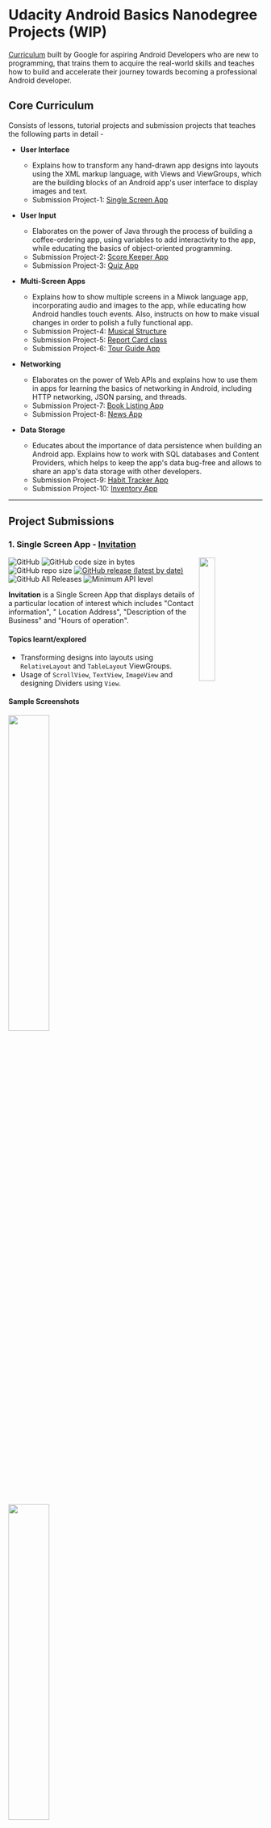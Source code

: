 # Udacity Android Basics Nanodegree Projects (WIP)

[Curriculum](https://www.udacity.com/course/android-basics-nanodegree-by-google--nd803) built by Google for aspiring Android Developers who are new to programming, that trains them to acquire the real-world skills and teaches how to build and accelerate their journey towards becoming a professional Android developer.

## Core Curriculum

Consists of lessons, tutorial projects and submission projects that teaches the following parts in detail -
* **User Interface**
	* Explains how to transform any hand-drawn app designs into layouts using the XML markup language, with Views and ViewGroups, which are the building blocks of an Android app's user interface to display images and text.
	* Submission Project-1: [Single Screen App](#1-single-screen-app---invitation)
  
* **User Input**
	* Elaborates on the power of Java through the process of building a coffee-ordering app, using variables to add interactivity to the app, while educating the basics of object-oriented programming.
	* Submission Project-2: [Score Keeper App](#2-score-keeper-app---tennis-scoring)
	* Submission Project-3: [Quiz App](#3-quiz-app---quiz-of-aves)
  
* **Multi-Screen Apps**
	* Explains how to show multiple screens in a Miwok language app, incorporating audio and images to the app, while educating how Android handles touch events. Also, instructs on how to make visual changes in order to polish a fully functional app.
	* Submission Project-4: [Musical Structure](#4-musical-structure---rhythm)
	* Submission Project-5: [Report Card class](#5-report-card-class---report-card-app)
	* Submission Project-6: [Tour Guide App](#6-tour-guide-app---xploremysuru)
  
* **Networking**
	* Elaborates on the power of Web APIs and explains how to use them in apps for learning the basics of networking in Android, including HTTP networking, JSON parsing, and threads.
	* Submission Project-7: [Book Listing App](#7-book-listing-app---books-library)
	* Submission Project-8: [News App](#8-news-app---novalines)
  
* **Data Storage**  
	* Educates about the importance of data persistence when building an Android app. Explains how to work with SQL databases and Content Providers, which helps to keep the app's data bug-free and allows to share an app's data storage with other developers.
	* Submission Project-9: [Habit Tracker App](#9-habit-tracker-app---hydrationtracker)
	* Submission Project-10: [Inventory App](#10-inventory-app---storeapp)
	
---

## Project Submissions

### 1. Single Screen App - [Invitation](https://github.com/kaushiknsanji/Invitation_Udacity_Project)

<image align="right" src="https://github.com/kaushiknsanji/Invitation_Udacity_Project/blob/release_v1.0/app/src/main/ic_launcher-web.png" width="25%"/>

![GitHub](https://img.shields.io/github/license/kaushiknsanji/Invitation_Udacity_Project)  ![GitHub code size in bytes](https://img.shields.io/github/languages/code-size/kaushiknsanji/Invitation_Udacity_Project)  ![GitHub repo size](https://img.shields.io/github/repo-size/kaushiknsanji/Invitation_Udacity_Project)
[![GitHub release (latest by date)](https://img.shields.io/github/v/release/kaushiknsanji/Invitation_Udacity_Project)](https://github.com/kaushiknsanji/Invitation_Udacity_Project/releases)  ![GitHub All Releases](https://img.shields.io/github/downloads/kaushiknsanji/Invitation_Udacity_Project/total)  ![Minimum API level](https://img.shields.io/badge/API-15+-yellow)

**Invitation** is a Single Screen App that displays details of a particular location of interest which includes "Contact information", " Location Address", "Description of the Business" and "Hours of operation".

#### Topics learnt/explored
* Transforming designs into layouts using `RelativeLayout` and `TableLayout` ViewGroups.
* Usage of `ScrollView`, `TextView`, `ImageView` and designing Dividers using `View`.

#### Sample Screenshots
<img src="https://user-images.githubusercontent.com/26028981/65308112-fdc34e00-dba6-11e9-9756-f7aca785076c.png" width="40%"/>  <img src="https://user-images.githubusercontent.com/26028981/65308124-02880200-dba7-11e9-8899-45b116a1f0b0.png" width="40%"/> 

#### Review from the Reviewer (Udacity)
![Review_Single_Screen_App](https://user-images.githubusercontent.com/26028981/65308168-19c6ef80-dba7-11e9-9d37-0d6c4d878d86.PNG)

### 2. Score Keeper App - [Tennis Scoring](https://github.com/kaushiknsanji/Tennis_Score_Keeper_Udacity)

<image align="right" src="https://github.com/kaushiknsanji/Tennis_Score_Keeper_Udacity/blob/release_v1.0/app/src/main/ic_launcher-web.png" width="25%"/>

![GitHub](https://img.shields.io/github/license/kaushiknsanji/Tennis_Score_Keeper_Udacity)  ![GitHub code size in bytes](https://img.shields.io/github/languages/code-size/kaushiknsanji/Tennis_Score_Keeper_Udacity)  ![GitHub repo size](https://img.shields.io/github/repo-size/kaushiknsanji/Tennis_Score_Keeper_Udacity)
[![GitHub release (latest by date)](https://img.shields.io/github/v/release/kaushiknsanji/Tennis_Score_Keeper_Udacity)](https://github.com/kaushiknsanji/Tennis_Score_Keeper_Udacity/releases)  ![GitHub All Releases](https://img.shields.io/github/downloads/kaushiknsanji/Tennis_Score_Keeper_Udacity/total)  ![Minimum API level](https://img.shields.io/badge/API-15+-yellow)

**Tennis Scoring** is the Score Keeper App for Tennis, based on the rules followed in the Grand Slams for Men's and Women's Tennis. It has a Single Screen that displays the Scoreboards for the Tennis Match, as well as tracks and manages the scores of each Player during the Play.

#### Topics learnt/explored
* Using `LinearLayout` with weights.
* Registering Buttons with Click listener.
* Usage of App resource values for colors, dimensions, strings and styles.
* Saving the state of Text values shown in `TextView` and `Button`, post configuration change.

#### Sample Screenshots
|Start of the Match|Scoring in a Set|Scoring in a Tie-Breaker|Match Finish|
|---|---|---|---|
|![Initial_Portrait_1](https://user-images.githubusercontent.com/26028981/65620659-d96cd480-dfdf-11e9-9346-9158821351e6.png)|![Intermediate_GamePlay_Score](https://user-images.githubusercontent.com/26028981/65620698-ec7fa480-dfdf-11e9-9294-c50eb9ac1fd6.png)|![Intermediate_TieBreaker_Score](https://user-images.githubusercontent.com/26028981/65620704-ee496800-dfdf-11e9-8b40-947d757558ef.png)|![Match_finish](https://user-images.githubusercontent.com/26028981/65620733-fbfeed80-dfdf-11e9-9098-4597a1a96ad3.png)|

#### Review from the Reviewer (Udacity)
![Review_Score_Keeper_App](https://user-images.githubusercontent.com/26028981/65620779-15a03500-dfe0-11e9-87c8-83821c872914.PNG)

### 3. Quiz App - [Quiz of Aves](https://github.com/kaushiknsanji/Bird_Quiz_App)

<image align="right" src="https://github.com/kaushiknsanji/Bird_Quiz_App/blob/release_v1.0/app/src/main/ic_launcher-web.png" width="25%"/>

![GitHub](https://img.shields.io/github/license/kaushiknsanji/Bird_Quiz_App)  ![GitHub code size in bytes](https://img.shields.io/github/languages/code-size/kaushiknsanji/Bird_Quiz_App)  ![GitHub repo size](https://img.shields.io/github/repo-size/kaushiknsanji/Bird_Quiz_App)
[![GitHub release (latest by date)](https://img.shields.io/github/v/release/kaushiknsanji/Bird_Quiz_App)](https://github.com/kaushiknsanji/Bird_Quiz_App/releases)  ![GitHub All Releases](https://img.shields.io/github/downloads/kaushiknsanji/Bird_Quiz_App/total)  ![Minimum API level](https://img.shields.io/badge/API-16+-yellow)

**Quiz of Aves** is a Quiz App on **Birds**, that has a total of **50** questions in variety of formats such as "free text response", checkboxes (Multi-choice) and radio buttons (Single-choice). It presents the user with a randomly selected set of questions (read from the String resources) for the number of questions the user wishes to take the quiz, with options for "Multi-choice" and "Single-choice" questions displayed in a random order. For each question, user is presented with an optional Hint after an incorrect attempt, that shows an Image of the Bird(s) in question as a hint when requested by the user to reveal the hint, which in turn means that the user gets a second chance to answer each question. Entire quiz is timed, and the timer value is set accordingly to the number of questions selected by the user, by allocating 45 seconds for each question. The timer runs even when the app goes into background. At the end of the quiz, a dialog will show up for displaying the final score to the user.

#### Topics learnt/explored
* `android.os.AsyncTask` for downloading the images for each of the questions. Headless [`Fragment`](https://github.com/kaushiknsanji/Bird_Quiz_App/app/src/main/java/com/example/kaushiknsanji/birdquiz/ImageDownloaderTaskFragment.java) has been used for managing this Custom `AsyncTask`.
* [`android.util.LruCache`](https://github.com/kaushiknsanji/Bird_Quiz_App/app/src/main/java/com/example/kaushiknsanji/birdquiz/BitmapImageCache.java) for caching the Bitmaps downloaded.
* `android.os.CountDownTimer` for the Quiz Timer. Headless [`Fragment`](https://github.com/kaushiknsanji/Bird_Quiz_App/app/src/main/java/com/example/kaushiknsanji/birdquiz/CountDownLatchFragment.java) has been used for managing the `CountDownTimer`, designed as a latch that adds functionality such as _Pause_ and _Resume_.
* [`DialogFragment`](https://github.com/kaushiknsanji/Bird_Quiz_App/app/src/main/java/com/example/kaushiknsanji/birdquiz/QuestionNumberPickerDialogFragment.java) to display the Number Picker Dialog for the user to select/enter the number of questions to attempt.
* [`DialogFragment`](https://github.com/kaushiknsanji/Bird_Quiz_App/app/src/main/java/com/example/kaushiknsanji/birdquiz/ProgressDialogFragment.java) for displaying the Progress of Image Download, with a custom progress bar layout.
* [`DialogFragment`](https://github.com/kaushiknsanji/Bird_Quiz_App/app/src/main/java/com/example/kaushiknsanji/birdquiz/FinalScoreDialogFragment.java) for displaying the Final score at the end of the quiz or when the quiz timer elapses.
* Intents for moving from one activity to the other.
* [Id resource](https://github.com/kaushiknsanji/Bird_Quiz_App/app/src/main/res/values/ids.xml) for the components generated programmatically.
* Nine patch images used as a background image for the question and option fields.
* [Level List Drawable](https://github.com/kaushiknsanji/Bird_Quiz_App/app/src/main/res/drawable/option_level_list.xml) for decorating the options.
* [State List Drawable](https://github.com/kaushiknsanji/Bird_Quiz_App/app/src/main/res/drawable/button_state_selector.xml) of shape drawables with gradient for the Submit/Hint buttons.
* [String array](https://github.com/kaushiknsanji/Bird_Quiz_App/app/src/main/res/values/quiz_strings.xml) resources for storing the questions, their options and keys.

#### Sample Screenshots
|Welcome Screen|Text input Question|Single-choice Question|Single-choice Question - Correct Answer|
|---|---|---|---|
|![welcome_screen](https://user-images.githubusercontent.com/26028981/27983052-4a1ff1fe-63d1-11e7-913b-d06c095d5001.png)|![textual_question](https://user-images.githubusercontent.com/26028981/27983103-691345a6-63d2-11e7-9ff6-0895d233b813.png)|![mcq_selected_answer](https://user-images.githubusercontent.com/26028981/27983127-dfeea940-63d2-11e7-93d3-478374710a25.png)|![mcq_incorrect_answer](https://user-images.githubusercontent.com/26028981/27983158-6e38f732-63d3-11e7-9ee8-ffc6f55cb97a.png)|

|Multi-choice Question|Multi-choice Question - Correct Answer|Answer Hint|Score on Completion|
|---|---|---|---|
|![mcq_checkbox_selected_answers](https://user-images.githubusercontent.com/26028981/27983163-82ae1b0c-63d3-11e7-9b3e-040d99f3b65d.png)|![mcq_checkbox_incorrect_answer](https://user-images.githubusercontent.com/26028981/27983165-92307bba-63d3-11e7-8bda-3cfc2e8cd0f2.png)|![textual_question_answered_2](https://user-images.githubusercontent.com/26028981/27983110-8d73dafa-63d2-11e7-8918-869415f5dd2f.png)|![score_on_completion](https://user-images.githubusercontent.com/26028981/27983169-a14aace2-63d3-11e7-9539-6c179ccccb3f.png)|

#### Review from the Reviewer (Udacity)
![Review_Quiz_App](https://user-images.githubusercontent.com/26028981/65774028-16a9a180-e15b-11e9-8c83-449bf942946b.PNG)

### 4. Musical Structure - [Rhythm](https://github.com/kaushiknsanji/RhythmApp)

<image align="right" src="https://github.com/kaushiknsanji/RhythmApp/blob/udacity/app/src/main/ic_launcher-web.png" width="25%"/>

![GitHub](https://img.shields.io/github/license/kaushiknsanji/RhythmApp)  ![GitHub code size in bytes](https://img.shields.io/github/languages/code-size/kaushiknsanji/RhythmApp)  ![GitHub repo size](https://img.shields.io/github/repo-size/kaushiknsanji/RhythmApp)
[![GitHub release (latest by date)](https://img.shields.io/github/v/release/kaushiknsanji/RhythmApp)](https://github.com/kaushiknsanji/RhythmApp/releases)  ![GitHub All Releases](https://img.shields.io/github/downloads/kaushiknsanji/RhythmApp/total)  ![Minimum API level](https://img.shields.io/badge/API-15+-yellow)

**Rhythm** App is a Musical Structure App that showcases a structure/approach typically used for Apps that play music, without implementing its functionality. Each screen in the App displays a Text describing about the screen and what functionality goes into it. Mocking or adding real content is not allowed as per the Project Rubric. Static data from resources are only allowed. As mock up is not allowed, `AdapterView`s and `RecyclerView`s are not used. This enables more practice with using layouts. Hence, the Project mainly focuses on App designing. 

#### Topics learnt/explored
* Fiddled with `CoordinatorLayout` along with `CollapsibleToolbar` and `DrawerLayout`.
* Used `ConstraintLayout` heavily for most of the layouts along with custom `styles`.
* Created a custom [WindowInsetsFrameLayout](https://github.com/kaushiknsanji/RhythmApp/blob/udacity/app/src/main/java/com/example/kaushiknsanji/rhythm/extensions/WindowInsetsFrameLayout.java) for dispatching the Window insets from the DrawerLayout to the Fragments shown in this FrameLayout's container, when its `FitSystemWindows` property is set.
* Implemented Base class architecture for abstracting the common tasks to be executed by Activities and Fragments. 
* Persistent Bottom Player is shown in many Fragments and Activities. [PlayerActivity](https://github.com/kaushiknsanji/RhythmApp/blob/udacity/app/src/main/java/com/example/kaushiknsanji/rhythm/ui/common/activities/PlayerActivity.java) and [PlayerFragment](https://github.com/kaushiknsanji/RhythmApp/blob/udacity/app/src/main/java/com/example/kaushiknsanji/rhythm/ui/common/fragments/PlayerFragment.java) extends the Base classes for Activities and Fragments respectively to abstract the implementation details of the persistent `Bottom Sheet`.
* Common tasks of the Drawer Fragments shown in the `HomeActivity` are abstracted by [DrawerFragment](https://github.com/kaushiknsanji/RhythmApp/blob/udacity/app/src/main/java/com/example/kaushiknsanji/rhythm/ui/common/fragments/DrawerFragment.java) abstract class that extends the `PlayerFragment` abstract class, as they also need to show the Persistent Bottom Player.
* Music Player controls are simulated by using a Bound Service [PlayerService](https://github.com/kaushiknsanji/RhythmApp/blob/udacity/app/src/main/java/com/example/kaushiknsanji/rhythm/ui/common/services/PlayerService.java). It provides the necessary Play/Pause/Restart methods to control the Player progress value generated by an Internal Worker Thread.
* Implemented a custom `AppBarLayout` [Behavior](https://github.com/kaushiknsanji/RhythmApp/blob/udacity/app/src/main/java/com/example/kaushiknsanji/rhythm/extensions/BottomSheetAwareAppBarBehavior.java) to control the Nested scroll events on Layouts with Bottom Sheets, to prevent the scroll from being consumed by the Layout behind the Bottom Sheet when a scroll event occurs on the Expanded Bottom Sheet.
* Implemented a custom `FloatingActionButton` [Behavior](https://github.com/kaushiknsanji/RhythmApp/blob/udacity/app/src/main/java/com/example/kaushiknsanji/rhythm/extensions/ScrollAwareAnchoredFabBehavior.java) to control the visibility and appearance of the `FloatingActionButton` when anchored to views other than `AppBarLayout` or views with `BottomSheetBehavior`, as these are taken care by default.
* Implemented a [BottomSheetDialogFragment](https://github.com/kaushiknsanji/RhythmApp/blob/udacity/app/src/main/java/com/example/kaushiknsanji/rhythm/ui/jukebox/JukeboxDetailPaymentDialogFragment.java) to show a dialog appearing from the Bottom, to capture the Payment when the user tries to play a song from any of the Jukebox services, to simulate the Paid service.
* Used Animated Vector Drawables for transitioning between "Play-Pause" and "Like-Unlike" drawables through animations.

#### Sample Screenshots

|Drawer|Home|Bottom Sheet Player|Songs|
|---|---|---|---|
|![Drawer](https://github.com/kaushiknsanji/RhythmApp/raw/udacity/art/screenshots/home_drawer.png)|![Home](https://github.com/kaushiknsanji/RhythmApp/raw/udacity/art/screenshots/home_1.png)|![Bottom_Sheet_Player](https://github.com/kaushiknsanji/RhythmApp/raw/udacity/art/screenshots/bottom_sheet_player_1.png)|![Songs](https://github.com/kaushiknsanji/RhythmApp/raw/udacity/art/screenshots/song_list_1.png)|

|Albums|Album Detail|Artists|Artist Detail|
|---|---|---|---|
|![Albums](https://github.com/kaushiknsanji/RhythmApp/raw/udacity/art/screenshots/album_1.png)|![Album_Detail](https://github.com/kaushiknsanji/RhythmApp/raw/udacity/art/screenshots/album_detail_1.png)|![Artists](https://github.com/kaushiknsanji/RhythmApp/raw/udacity/art/screenshots/artist_1.png)|![Artist_Detail](https://github.com/kaushiknsanji/RhythmApp/raw/udacity/art/screenshots/artist_detail_1.png)|
 
#### Review from the Reviewer (Udacity)

![Review_Musical_Structure](https://github.com/kaushiknsanji/RhythmApp/raw/udacity/art/review/review_musical_structure.png)

### 5. Report Card class - [Report Card App](https://github.com/kaushiknsanji/Report_Card_App)

![GitHub](https://img.shields.io/github/license/kaushiknsanji/Report_Card_App)  ![GitHub code size in bytes](https://img.shields.io/github/languages/code-size/kaushiknsanji/Report_Card_App)  ![GitHub repo size](https://img.shields.io/github/repo-size/kaushiknsanji/Report_Card_App)  ![Minimum API level](https://img.shields.io/badge/API-15+-yellow)

**Report Card** App is an exercise project aimed at learning how to create and interact with custom Java classes. As such, it is just a Java class, rather than a full Android App. This project has no UI components. It contains only a Model Class [ReportCard](https://github.com/kaushiknsanji/Report_Card_App/blob/udacity/app/src/main/java/com/example/kaushiknsanji/reportcardpojo/models/ReportCard.java) that helps in managing and recording a student’s grades for a particular year.

#### Topics learnt
* Designing a custom POJO/Model class.
* Creating the POJO/Model class in Java code.
* Storing information in a collection and reading the same.

#### Review from the Reviewer (Udacity)

![Review_Report_Card_App](https://github.com/kaushiknsanji/Report_Card_App/raw/udacity/art/review/review_report_card_app.png)

### 6. Tour Guide App - [XploreMysuru](https://github.com/kaushiknsanji/XploreMysuru)

<image align="right" src="https://github.com/kaushiknsanji/XploreMysuru/blob/udacity/app/src/main/ic_launcher-web.png" width="25%"/>

![GitHub](https://img.shields.io/github/license/kaushiknsanji/XploreMysuru)  ![GitHub code size in bytes](https://img.shields.io/github/languages/code-size/kaushiknsanji/XploreMysuru)  ![GitHub repo size](https://img.shields.io/github/repo-size/kaushiknsanji/XploreMysuru)
[![GitHub release (latest by date)](https://img.shields.io/github/v/release/kaushiknsanji/XploreMysuru)](https://github.com/kaushiknsanji/XploreMysuru/releases)  ![GitHub All Releases](https://img.shields.io/github/downloads/kaushiknsanji/XploreMysuru/total)  ![Minimum API level](https://img.shields.io/badge/API-15+-yellow)

**XploreMysuru** App is a Tour Guide App that guides a user in exploring the **"City of Palaces"/"Mysore"**. It contains 5 lists of relevant attractions comprising of **Places**, **Parks**, **Hotels**, **Restaurants** and **Shops**, presented with `BottomNavigationView` for easier navigation between the lists. All the information (including pictures) for each of the attractions are stored locally and read from App resources.

#### Topics learnt/explored

* Used `ConstraintLayout` heavily for most of the layouts along with custom `styles`.
* Implemented **MVP + Repository** pattern with App Resources.
* Explored `BottomNavigationView` for Navigating between the lists of attraction.
* Implemented [Snap Behavior](https://github.com/kaushiknsanji/XploreMysuru/blob/udacity/app/src/main/java/com/example/kaushiknsanji/xploremysuru/extensions/BottomNavigationBehavior.java) for `BottomNavigationView` that hides the `BottomNavigationView` when more than or equal to half of its height is translated away. The Behavior also takes care of docking the Snackbar on top of the `BottomNavigationView` when shown.
* Used `CardView` for displaying each place of attraction.
* Implemented Loading of Images in a background thread through a Headless [Fragment](https://github.com/kaushiknsanji/XploreMysuru/blob/udacity/app/src/main/java/com/example/kaushiknsanji/xploremysuru/workers/ImageDecoderFragment.java).
* Developed [BitmapImageCache](https://github.com/kaushiknsanji/XploreMysuru/blob/udacity/app/src/main/java/com/example/kaushiknsanji/xploremysuru/cache/BitmapImageCache.java) utility that uses `android.util.LruCache` to cache the recent Bitmap Images decoded. 
* Carried out Image decoding in a background thread using [ImageDecoder](https://github.com/kaushiknsanji/XploreMysuru/blob/udacity/app/src/main/java/com/example/kaushiknsanji/xploremysuru/workers/ImageDecoder.java) that extends `AsyncTaskLoader`.
* Developed [BitmapUtility](https://github.com/kaushiknsanji/XploreMysuru/blob/udacity/app/src/main/java/com/example/kaushiknsanji/xploremysuru/utils/BitmapUtility.java) to extract `Palette` Swatches from the Images.

#### Sample Screenshots

|Places|Hotels|Restaurants (Expanded Item)|BottomNavigationView (Docked Snackbar)|
|---|---|---|---|
|![place_portrait](https://user-images.githubusercontent.com/26028981/51127857-8fc2cc00-184c-11e9-996d-0946ab3ffb2b.png)|![hotel_portrait](https://user-images.githubusercontent.com/26028981/51127897-a49f5f80-184c-11e9-8876-e79b9c4a3101.png)|![restaurant_item_expand](https://user-images.githubusercontent.com/26028981/51127914-ae28c780-184c-11e9-840b-ded292b0d5df.png)|![shop_no_link_2](https://user-images.githubusercontent.com/26028981/51127966-ca2c6900-184c-11e9-9438-7034df166b94.png)|

#### Review from the Reviewer (Udacity)

![Review_Tour_Guide_App](https://user-images.githubusercontent.com/26028981/51263273-edd0ea00-19d9-11e9-837c-7ceb4aefb8c0.png)

### 7. Book Listing App - [Books Library](https://github.com/kaushiknsanji/Books_Library_App)

<image align="right" src="https://github.com/kaushiknsanji/Books_Library_App/blob/udacity/app/src/main/ic_launcher-web.png" width="25%"/>

![GitHub](https://img.shields.io/github/license/kaushiknsanji/Books_Library_App)  ![GitHub code size in bytes](https://img.shields.io/github/languages/code-size/kaushiknsanji/Books_Library_App)  ![GitHub repo size](https://img.shields.io/github/repo-size/kaushiknsanji/Books_Library_App)
[![GitHub release (latest by date)](https://img.shields.io/github/v/release/kaushiknsanji/Books_Library_App)](https://github.com/kaushiknsanji/Books_Library_App/releases)  ![GitHub All Releases](https://img.shields.io/github/downloads/kaushiknsanji/Books_Library_App/total)  ![Minimum API level](https://img.shields.io/badge/API-15+-yellow)

**Books Library** App is a Book Listing App that connects to the [Google Books API](https://developers.google.com/books/) to retrieve the list of Books for the topic searched and then displays them in a decorative BookShelf format. Provides users the ability to control the Search Results through the various API supported parameters, provided in the Search Settings of the App. The Search box features the API supported search keyword filtering which narrows down the results to the keyword being looked up.

#### Topics learnt/explored

* Assisted Search Implementation with `SearchView`.
* Used `RecyclerView` in place of `ListView` and `GridView` for its advantages in performance and easy placeholders for custom item decoration.
* Custom [RecyclerView.ItemDecoration](https://github.com/kaushiknsanji/Books_Library_App/blob/0c15b06877ca29523a588b67f30431f4acfaed37/app/src/main/java/com/example/kaushiknsanji/bookslibrary/adapterviews/RecyclerViewFragment.java#L362-L445) for decorating each of the items in List/Grid with the Book shelf decoration.
* Explored [FragmentStatePagerAdapter](https://github.com/kaushiknsanji/Books_Library_App/blob/udacity/app/src/main/java/com/example/kaushiknsanji/bookslibrary/adapters/DisplayPagerAdapter.java) that displays the Fragments \(retaining their state\) for the `ViewPager`.
* Implemented `android.support.v7.preference.Preference` Preferences for the Settings.
* No external libraries are used for communicating with the REST API and also for loading the images. `AsyncTaskLoader` has been used for downloading the data and images in the background thread. Images are downloaded using a Headless [Fragment](https://github.com/kaushiknsanji/Books_Library_App/blob/udacity/app/src/main/java/com/example/kaushiknsanji/bookslibrary/workers/ImageDownloader.java).
* Developed [BitmapImageCache](https://github.com/kaushiknsanji/Books_Library_App/blob/udacity/app/src/main/java/com/example/kaushiknsanji/bookslibrary/cache/BitmapImageCache.java) utility that uses `android.util.LruCache` to cache the recent Bitmap Images downloaded. 
* Most layouts are designed using `ConstraintLayout` to flatten the layout hierachy as far as possible.
* Indeterminate progress bar is implemented with animation-list / AnimationDrawable.
* [TextAppearanceUtility](/app/src/main/java/com/example/kaushiknsanji/bookslibrary/utils/TextAppearanceUtility.java) for decorating `TextViews` using Spannables, for strikethrough, image within text, selective text coloring and relative text resize.
* `CardView` for displaying the information of a Book.

#### Video Preview

[![Video of Complete App Flow](https://i.ytimg.com/vi/deXm1yzqRmU/maxresdefault.jpg)](https://youtu.be/deXm1yzqRmU)

#### Sample Screenshots

|Search Screen|Recent Search Suggestions|Results - List|Results - Grid|
|---|---|---|---|
|![welcome_page](https://user-images.githubusercontent.com/26028981/32066973-292b2430-ba9f-11e7-8650-096d1d818fb0.png)|![assisted_search](https://user-images.githubusercontent.com/26028981/32066984-36ffac5c-ba9f-11e7-9698-575374ee48ca.png)|![list_view](https://user-images.githubusercontent.com/26028981/32067013-51ad2cf0-ba9f-11e7-9d75-acec8788c4ed.png)|![grid_view](https://user-images.githubusercontent.com/26028981/32067015-52eeab34-ba9f-11e7-846f-08eb83a8a1bd.png)|

|Book Details - 1|Book Details - 2|Book Image|Settings|
|---|---|---|---|
|![details_portrait_1](https://user-images.githubusercontent.com/26028981/32067039-616fb482-ba9f-11e7-9afc-598898c59640.png)|![details_portrait_2](https://user-images.githubusercontent.com/26028981/32067041-62717ef6-ba9f-11e7-8e36-6b20f02ff66f.png)|![book_image_view](https://user-images.githubusercontent.com/26028981/32067050-68559410-ba9f-11e7-9250-c19f23cf3762.png)|![search_settings](https://user-images.githubusercontent.com/26028981/32067053-6ddcc7aa-ba9f-11e7-9d56-454123d40f64.png)|

#### Review from the Reviewer (Udacity)

![Review_Book_Listing_App](https://user-images.githubusercontent.com/26028981/66827627-b7c29580-ef6c-11e9-9ff5-462488f109fa.PNG)

### 8. News App - [NovaLines](https://github.com/kaushiknsanji/NovaLines_TheGuardianNewsApp)

<image align="right" src="https://github.com/kaushiknsanji/NovaLines_TheGuardianNewsApp/blob/udacity/app/src/main/ic_launcher-web.png" width="25%"/>

![GitHub](https://img.shields.io/github/license/kaushiknsanji/NovaLines_TheGuardianNewsApp)  ![GitHub code size in bytes](https://img.shields.io/github/languages/code-size/kaushiknsanji/NovaLines_TheGuardianNewsApp)  ![GitHub repo size](https://img.shields.io/github/repo-size/kaushiknsanji/NovaLines_TheGuardianNewsApp)
[![GitHub release (latest by date)](https://img.shields.io/github/v/release/kaushiknsanji/NovaLines_TheGuardianNewsApp)](https://github.com/kaushiknsanji/NovaLines_TheGuardianNewsApp/releases)  ![GitHub All Releases](https://img.shields.io/github/downloads/kaushiknsanji/NovaLines_TheGuardianNewsApp/total)  ![Minimum API level](https://img.shields.io/badge/API-15+-yellow)

**Novalines** App is a News App that connects to the [Guardian News API](https://open-platform.theguardian.com/documentation/) to retrieve the News Feed based on a particular endpoint and then displays them as a list. It implements the **"section"** and **"search"** endpoints. By default, the App loads **"Top Stories"**, **"Most Visited"** and **"World news"** sections. It parses the News Feed for the subscribed News section or the searched News, and then displays the list of News Articles in Cards. On top of these News Articles, many useful features are provided, like -
* Sharing the News Articles.
* Saving the News Article to Bookmarks for Reading later (Stub only).
* Saving the News Articles to Favorites (Stub only).
* Jumping to a particular News section /or temporarily subscribing to a News section.

#### Topics learnt/explored

* Used `RecyclerView` in place of `ListView` (to display the News stories) for its advantages in performance and easy placeholders for custom item decoration.
* Custom [RecyclerView.ItemDecoration](https://github.com/kaushiknsanji/NovaLines_TheGuardianNewsApp/blob/udacity/app/src/main/java/com/example/kaushiknsanji/novalines/utils/RecyclerViewItemDecorUtility.java) for adding space between the News List items.
* `CardView` for displaying the News stories content for each News List items.
* Custom Navigation Drawer Items implemented using `RecyclerView`.
* Explored [FragmentStatePagerAdapter](https://github.com/kaushiknsanji/NovaLines_TheGuardianNewsApp/blob/udacity/app/src/main/java/com/example/kaushiknsanji/novalines/adapters/HeadlinesPagerAdapter.java) that displays the Fragments \(retaining their state\) for the `ViewPager`. Also, mocks the dynamic adding of additional tab content to the `ViewPager`.
* Implemented Settings using `android.support.v7.preference.Preference`.
* No external libraries are used for communicating with the REST API and also for loading the images. `AsyncTaskLoader` has been used for downloading the data and images in the background thread. Images are downloaded using a Headless [Fragment](https://github.com/kaushiknsanji/NovaLines_TheGuardianNewsApp/blob/udacity/app/src/main/java/com/example/kaushiknsanji/novalines/workers/ImageDownloaderFragment.java).
* Developed [BitmapImageCache](https://github.com/kaushiknsanji/NovaLines_TheGuardianNewsApp/blob/udacity/app/src/main/java/com/example/kaushiknsanji/novalines/cache/BitmapImageCache.java) utility that uses `android.util.LruCache` to cache the recent Bitmap Images downloaded.
* Most layouts are designed using `ConstraintLayout` to flatten the layout hierarchy as far as possible.
* [TextAppearanceUtility](https://github.com/kaushiknsanji/NovaLines_TheGuardianNewsApp/blob/udacity/app/src/main/java/com/example/kaushiknsanji/novalines/utils/TextAppearanceUtility.java) for decorating `TextViews` using Spannables, for image within text and html content in text.
* Custom Fonts for `TextViews` using `ResourceCompat`.
* Explored `CoordinatorLayout`.
* Used `RecyclerView` in a `SwipeRefreshLayout` to use the integrated Progress/Refresh indicator.
* Used `DiffUtil` in `RecyclerView` to help rebind only the item views that have changed.

#### Video Preview

[![Video of Complete App Flow](https://i.ytimg.com/vi/XzZbe7aYeXU/maxresdefault.jpg)](https://youtu.be/XzZbe7aYeXU)

#### Sample Screenshots

|Drawer|Highlights|Most Visited (with News Item Popup Menu)|Settings|
|---|---|---|---|
|![drawer_layout](https://user-images.githubusercontent.com/26028981/38467585-7f1d3cf4-3b58-11e8-9c4a-988f7f68faa3.png)|![headlines_fragment](https://user-images.githubusercontent.com/26028981/38467590-97648cc2-3b58-11e8-8913-fb3011d00760.png)|![card_item_popup](https://user-images.githubusercontent.com/26028981/38467660-7e924670-3b59-11e8-92bf-8a5321428d80.png)|![settings_screen](https://user-images.githubusercontent.com/26028981/38467697-cfb82272-3b59-11e8-81f5-07e9a7a85326.png)|

#### Review from the Reviewer (Udacity)

![review](https://user-images.githubusercontent.com/26028981/38767016-63bfb7b2-3ff8-11e8-86cf-2930a6fc14fc.PNG)

### 9. Habit Tracker App - [HydrationTracker](https://github.com/kaushiknsanji/HydrationTracker_Demo_App) 

### 10. Inventory App - [StoreApp](https://github.com/kaushiknsanji/StoreApp)

---

## Certificate of Completion

<a href="https://confirm.udacity.com/ERJHK3CF">
<img alt="Udacity Android Basics Nanodegree Certificate" src="https://s3-us-west-2.amazonaws.com/udacity-printer/production/certificates/8708f357-3c02-42df-8ec9-72d03e1057c7.svg" width="50%"/>
</a>

---

## License

```
Copyright 2019 Kaushik N. Sanji

Licensed under the Apache License, Version 2.0 (the "License"); 
you may not use this file except in compliance with the License. 
You may obtain a copy of the License at

   http://www.apache.org/licenses/LICENSE-2.0
   
Unless required by applicable law or agreed to in writing, software
distributed under the License is distributed on an "AS IS" BASIS,
WITHOUT WARRANTIES OR CONDITIONS OF ANY KIND, either express or implied.
See the License for the specific language governing permissions and
limitations under the License.
```
